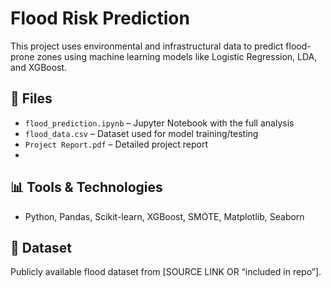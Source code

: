 # Flood Risk Prediction
This project uses environmental and infrastructural data to predict flood-prone zones using machine learning models like Logistic Regression, LDA, and XGBoost.

## 📁 Files
- `flood_prediction.ipynb` – Jupyter Notebook with the full analysis
- `flood_data.csv` – Dataset used for model training/testing
- `Project Report.pdf` – Detailed project report
- 
## 📊 Tools & Technologies
- Python, Pandas, Scikit-learn, XGBoost, SMOTE, Matplotlib, Seaborn

## 📂 Dataset
Publicly available flood dataset from [SOURCE LINK OR “included in repo”].
